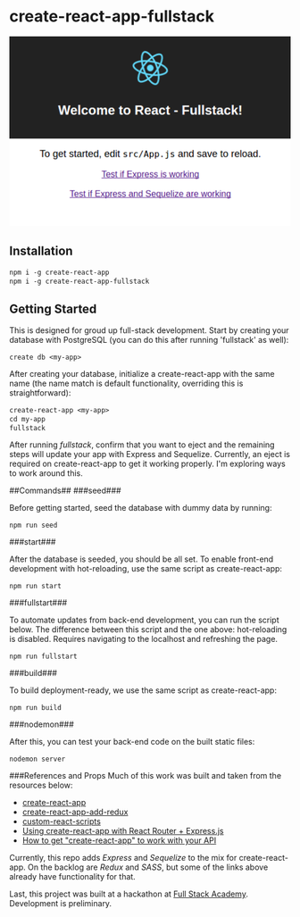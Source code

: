 # create-react-app-fullstack
![Screenshot](./package_ref/homepage.png "Homepage")

## Installation
```
npm i -g create-react-app
npm i -g create-react-app-fullstack
```
## Getting Started
This is designed for groud up full-stack development. Start by creating your database with PostgreSQL (you can do this after running 'fullstack' as well):
```
create db <my-app>
```
After creating your database, initialize a create-react-app with the same name (the name match is default functionality, overriding this is straightforward):

```
create-react-app <my-app>
cd my-app
fullstack
```

After running *fullstack*, confirm that you want to eject and the remaining steps will update your app with Express and Sequelize. Currently, an eject is required on create-react-app to get it working properly. I'm exploring ways to work around this.

##Commands##
###seed###

Before getting started, seed the database with dummy data by running:
```
npm run seed
```
###start###

After the database is seeded, you should be all set. To enable front-end development with hot-reloading, use the same script as create-react-app:
```
npm run start
```
###fullstart###

To automate updates from back-end development, you can run the script below. The difference between this script and the one above: hot-reloading is disabled. Requires navigating to the localhost and refreshing the page.
```
npm run fullstart
```
###build###

To build deployment-ready, we use the same script as create-react-app:
```
npm run build
```
###nodemon###

After this, you can test your back-end code on the built static files:
```
nodemon server
```

###References and Props
Much of this work was built and taken from the resources below:
* [create-react-app](https://www.npmjs.com/package/create-react-app)
* [create-react-app-add-redux](https://www.npmjs.com/package/create-react-app-add-redux)
* [custom-react-scripts](https://www.npmjs.com/package/custom-react-scripts)
* [Using create-react-app with React Router + Express.js]()
* [How to get "create-react-app" to work with your API]()

Currently, this repo adds *Express* and *Sequelize* to the mix for create-react-app. On the backlog are *Redux* and *SASS*, but some of the links above already have functionality for that.

Last, this project was built at a hackathon at [Full Stack Academy](https://www.fullstackacademy.com/). Development is preliminary.

